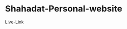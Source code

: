 # Shahadat-Personal-website
[Live-Link](https://shahadathossain2.github.io/Shahadat-Personal-website/)

